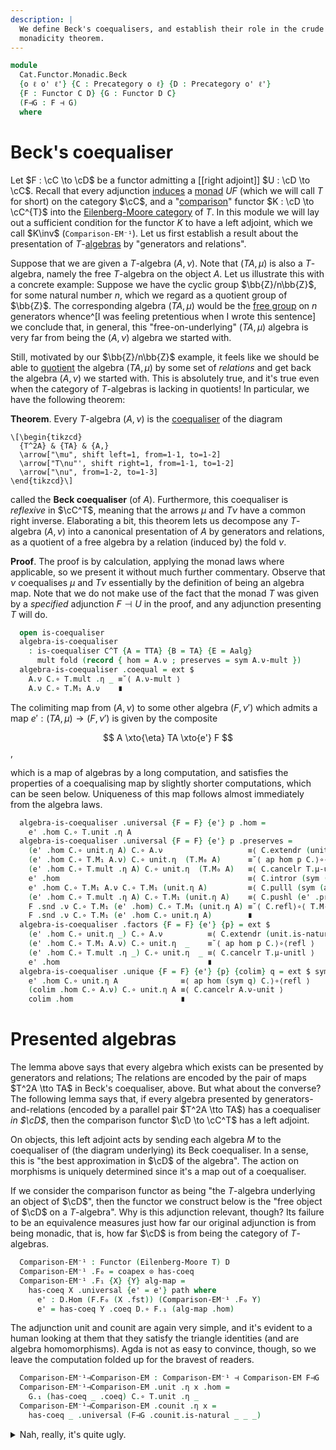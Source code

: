 ```yaml
---
description: |
  We define Beck's coequalisers, and establish their role in the crude
  monadicity theorem.
---
```

<!--
```agda
open import Cat.Functor.Adjoint.Monadic
open import Cat.Functor.Adjoint.Monad
open import Cat.Diagram.Coequaliser
open import Cat.Displayed.Total
open import Cat.Functor.Adjoint
open import Cat.Diagram.Monad
open import Cat.Prelude

import Cat.Functor.Reasoning as F-r
import Cat.Reasoning as C-r
```
-->

```agda
module
  Cat.Functor.Monadic.Beck
  {o ℓ o' ℓ'} {C : Precategory o ℓ} {D : Precategory o' ℓ'}
  {F : Functor C D} {G : Functor D C}
  (F⊣G : F ⊣ G)
  where
```

<!--
```agda
private
  module F = F-r F
  module G = F-r G
  module C = C-r C
  module D = C-r D
  module GF = F-r (G F∘ F)
  module T = Monad-on (Adjunction→Monad F⊣G)
private
  T : Monad-on _
  T = Adjunction→Monad F⊣G
  C^T : Precategory _ _
  C^T = Eilenberg-Moore T
open _⊣_ F⊣G
open _=>_
open Algebra-on
open Total-hom
```
-->

# Beck's coequaliser

Let $F : \cC \to \cD$ be a functor admitting a [[right adjoint]]
$U : \cD \to \cC$. Recall that every adjunction [induces] a
[monad] $UF$ (which we will call $T$ for short) on the category
$\cC$, and a "[comparison]" functor $K : \cD \to \cC^{T}$ into
the [Eilenberg-Moore category] of $T$. In this module we will lay out a
sufficient condition for the functor $K$ to have a left adjoint, which
we call $K\inv$ (`Comparison-EM⁻¹`). Let us first establish a result about
the presentation of $T$-[algebras] by "generators and relations".

[monad]: Cat.Diagram.Monad.html
[induces]: Cat.Functor.Adjoint.Monad.html
[comparison]: Cat.Functor.Adjoint.Monadic.html
[algebras]: Cat.Diagram.Monad.html#algebras-over-a-monad
[Eilenberg-Moore category]: Cat.Diagram.Monad.html#eilenberg-moore-category

Suppose that we are given a $T$-algebra $(A, \nu)$. Note that $(TA,
\mu)$ is also a $T$-algebra, namely the free $T$-algebra on the object
$A$. Let us illustrate this with a concrete example: Suppose we have the
cyclic group $\bb{Z}/n\bb{Z}$, for some natural number $n$, which we
regard as a quotient group of $\bb{Z}$. The corresponding algebra $(TA, \mu)$
would be the [free group] on $n$ generators
whence^[I was feeling pretentious when I wrote this sentence] we
conclude that, in general, this "free-on-underlying" $(TA, \mu)$ algebra
is very far from being the $(A, \nu)$ algebra we started with.

[free group]: Algebra.Group.Free.html

Still, motivated by our $\bb{Z}/n\bb{Z}$ example, it feels like we
should be able to [quotient] the algebra $(TA, \mu)$ by some set of
_relations_ and get back the algebra $(A, \nu)$ we started with. This is
absolutely true, and it's true even when the category of $T$-algebras is
lacking in quotients! In particular, we have the following theorem:

[quotient]: Data.Set.Coequaliser.html#quotients

**Theorem**. Every $T$-algebra $(A, \nu)$ is the [coequaliser] of the diagram

[coequaliser]: Cat.Diagram.Coequaliser.html

~~~{.quiver}
\[\begin{tikzcd}
  {T^2A} & {TA} & {A,}
  \arrow["\mu", shift left=1, from=1-1, to=1-2]
  \arrow["T\nu"', shift right=1, from=1-1, to=1-2]
  \arrow["\nu", from=1-2, to=1-3]
\end{tikzcd}\]
~~~

called the **Beck coequaliser** (of $A$). Furthermore, this coequaliser
is _reflexive_ in $\cC^T$, meaning that the arrows $\mu$ and $T\nu$
have a common right inverse. Elaborating a bit, this theorem lets us
decompose any $T$-algebra $(A, \nu)$ into a canonical presentation of
$A$ by generators and relations, as a quotient of a free algebra by a
relation (induced by) the fold $\nu$.

<!--
```agda
module _ (Aalg : Algebra T) where
  private
    A = Aalg .fst
    module A = Algebra-on (Aalg .snd)

    TA : Algebra T
    TA = Free-EM .Functor.F₀ A

    TTA : Algebra T
    TTA = Free-EM .Functor.F₀ (T.M₀ A)

    mult : Algebra-hom T TTA TA
    mult .hom = T.mult .η _
    mult .preserves = sym T.μ-assoc

    fold : Algebra-hom T TTA TA
    fold .hom = T.M₁ A.ν
    fold .preserves =
      T.M₁ A.ν C.∘ T.mult .η _        ≡˘⟨ T.mult .is-natural _ _ _ ⟩
      T.mult .η _ C.∘ T.M₁ (T.M₁ A.ν) ∎
```
-->

**Proof**. The proof is by calculation, applying the monad laws where
applicable, so we present it without much further commentary. Observe
that $\nu$ coequalises $\mu$ and $T\nu$ essentially by the definition of
being an algebra map. Note that we do not make use of the fact that the
monad $T$ was given by a _specified_ adjunction $F \dashv U$ in the
proof, and any adjunction presenting $T$ will do.

```agda
  open is-coequaliser
  algebra-is-coequaliser
    : is-coequaliser C^T {A = TTA} {B = TA} {E = Aalg}
      mult fold (record { hom = A.ν ; preserves = sym A.ν-mult })
  algebra-is-coequaliser .coequal = ext $
    A.ν C.∘ T.mult .η _ ≡˘⟨ A.ν-mult ⟩
    A.ν C.∘ T.M₁ A.ν    ∎
```

The colimiting map from $(A, \nu)$ to some other algebra $(F, \nu')$
which admits a map $e' : (TA, \mu) \to (F, \nu')$ is given by the
composite

$$
A \xto{\eta} TA \xto{e'} F
$$,

which is a map of algebras by a long computation, and satisfies the
properties of a coequalising map by slightly shorter computations, which
can be seen below. Uniqueness of this map follows almost immediately
from the algebra laws.

```agda
  algebra-is-coequaliser .universal {F = F} {e'} p .hom =
    e' .hom C.∘ T.unit .η A
  algebra-is-coequaliser .universal {F = F} {e'} p .preserves =
    (e' .hom C.∘ unit.η A) C.∘ A.ν                   ≡⟨ C.extendr (unit.is-natural _ _ _) ⟩
    (e' .hom C.∘ T.M₁ A.ν) C.∘ unit.η  (T.M₀ A)      ≡˘⟨ ap hom p C.⟩∘⟨refl ⟩
    (e' .hom C.∘ T.mult .η A) C.∘ unit.η  (T.M₀ A)   ≡⟨ C.cancelr T.μ-unitl ⟩
    e' .hom                                          ≡⟨ C.intror (sym (T.M-∘ _ _) ∙ ap T.M₁ A.ν-unit ∙ T.M-id) ⟩
    e' .hom C.∘ T.M₁ A.ν C.∘ T.M₁ (unit.η A)         ≡⟨ C.pulll (sym (ap hom p)) ⟩
    (e' .hom C.∘ T.mult .η A) C.∘ T.M₁ (unit.η A)    ≡⟨ C.pushl (e' .preserves) ⟩
    F .snd .ν C.∘ T.M₁ (e' .hom) C.∘ T.M₁ (unit.η A) ≡˘⟨ C.refl⟩∘⟨ T.M-∘ _ _ ⟩
    F .snd .ν C.∘ T.M₁ (e' .hom C.∘ unit.η A)        ∎
  algebra-is-coequaliser .factors {F = F} {e'} {p} = ext $
    (e' .hom C.∘ unit.η _) C.∘ A.ν          ≡⟨ C.extendr (unit.is-natural _ _ _) ⟩
    (e' .hom C.∘ T.M₁ A.ν) C.∘ unit.η  _    ≡˘⟨ ap hom p C.⟩∘⟨refl ⟩
    (e' .hom C.∘ T.mult .η _) C.∘ unit.η  _ ≡⟨ C.cancelr T.μ-unitl ⟩
    e' .hom                                 ∎
  algebra-is-coequaliser .unique {F = F} {e'} {p} {colim} q = ext $ sym $
    e' .hom C.∘ unit.η A              ≡⟨ ap hom (sym q) C.⟩∘⟨refl ⟩
    (colim .hom C.∘ A.ν) C.∘ unit.η A ≡⟨ C.cancelr A.ν-unit ⟩
    colim .hom                        ∎
```

# Presented algebras

The lemma above says that every algebra which exists can be presented by
generators and relations; The relations are encoded by the pair of maps
$T^2A \tto TA$ in Beck's coequaliser, above. But what about the
converse?  The following lemma says that, if every algebra presented by
generators-and-relations (encoded by a parallel pair $T^2A \tto TA$) has
a coequaliser _in $\cD$_, then the comparison functor $\cD \to
\cC^T$ has a left adjoint.

<!--
```agda
module _
  (has-coeq : (M : Algebra T) → Coequaliser D (F.₁ (M .snd .ν)) (ε _))
  where

  open Coequaliser
  open Functor
```
-->

On objects, this left adjoint acts by sending each algebra $M$ to the
coequaliser of (the diagram underlying) its Beck coequaliser. In a
sense, this is "the best approximation in $\cD$ of the algebra". The
action on morphisms is uniquely determined since it's a map out of a
coequaliser.

If we consider the comparison functor as being "the $T$-algebra
underlying an object of $\cD$", then the functor we construct below
is the "free object of $\cD$ on a $T$-algebra". Why is this
adjunction relevant, though? Its failure to be an equivalence measures
just how far our original adjunction is from being monadic, that is, how
far $\cD$ is from being the category of $T$-algebras.

```agda
  Comparison-EM⁻¹ : Functor (Eilenberg-Moore T) D
  Comparison-EM⁻¹ .F₀ = coapex ⊙ has-coeq
  Comparison-EM⁻¹ .F₁ {X} {Y} alg-map =
    has-coeq X .universal {e' = e'} path where
      e' : D.Hom (F.F₀ (X .fst)) (Comparison-EM⁻¹ .F₀ Y)
      e' = has-coeq Y .coeq D.∘ F.₁ (alg-map .hom)
```
<!--
```agda
      abstract
        path : e' D.∘ F.₁ (X .snd .ν) ≡ e' D.∘ ε (F.₀ (X .fst))
        path =
          (has-coeq Y .coeq D.∘ F.₁ (alg-map .hom)) D.∘ F.₁ (X .snd .ν)      ≡⟨ D.pullr (F.weave (alg-map .preserves)) ⟩
          has-coeq Y .coeq D.∘ F.₁ (Y .snd .ν) D.∘ F.₁ (T.M₁ (alg-map .hom)) ≡⟨ D.extendl (has-coeq Y .coequal) ⟩
          has-coeq Y .coeq D.∘ ε _ D.∘ F.₁ (T.M₁ (alg-map .hom))             ≡⟨ D.pushr (counit.is-natural _ _ _) ⟩
          (has-coeq Y .coeq D.∘ F.₁ (alg-map .hom)) D.∘ ε _                  ∎
  Comparison-EM⁻¹ .F-id {X} = sym $ has-coeq X .unique (D.idl _ ∙ D.intror F.F-id)
  Comparison-EM⁻¹ .F-∘ {X} f g = sym $ has-coeq X .unique $
       D.pullr (has-coeq X .factors)
    ·· D.pulll (has-coeq _ .factors)
    ·· F.pullr refl

  open _⊣_
```
-->

The adjunction unit and counit are again very simple, and it's evident
to a human looking at them that they satisfy the triangle identities
(and are algebra homomorphisms). Agda is not as easy to convince,
though, so we leave the computation folded up for the bravest of
readers.

```agda
  Comparison-EM⁻¹⊣Comparison-EM : Comparison-EM⁻¹ ⊣ Comparison-EM F⊣G
  Comparison-EM⁻¹⊣Comparison-EM .unit .η x .hom =
    G.₁ (has-coeq _ .coeq) C.∘ T.unit .η _
  Comparison-EM⁻¹⊣Comparison-EM .counit .η x =
    has-coeq _ .universal (F⊣G .counit.is-natural _ _ _)
```

<details>
<summary>Nah, really, it's quite ugly.</summary>

```agda
  Comparison-EM⁻¹⊣Comparison-EM .unit .η x .preserves =
      C.pullr (T.unit .is-natural _ _ _)
    ∙ G.extendl (has-coeq _ .coequal)
    ∙ C.elimr (F⊣G .zag)
    ∙ G.intror (F⊣G .zig)
    ∙ G.weave (D.pulll (sym (F⊣G .counit.is-natural _ _ _)) ∙ D.pullr (sym (F.F-∘ _ _)))
  Comparison-EM⁻¹⊣Comparison-EM .unit .is-natural x y f = ext $
    (G.₁ (has-coeq y .coeq) C.∘ T.unit.η _) C.∘ f .hom                    ≡⟨ C.pullr (T.unit.is-natural _ _ _) ⟩
    G.₁ (has-coeq y .coeq) C.∘ T.M₁ (f .hom) C.∘ T.unit .η (x .fst)       ≡⟨ C.pulll (sym (G.F-∘ _ _)) ⟩
    G.₁ (has-coeq y .coeq D.∘ F.₁ (f .hom)) C.∘ T.unit .η (x .fst)        ≡⟨ ap G.₁ (sym (has-coeq _ .factors)) C.⟩∘⟨refl ⟩
    G.₁ (has-coeq x .universal _ D.∘ has-coeq x .coeq) C.∘ T.unit .η (x .fst) ≡⟨ C.pushl (G.F-∘ _ _) ⟩
    G.₁ (has-coeq x .universal _) C.∘ G.₁ (has-coeq x .coeq) C.∘ T.unit.η _   ∎
  Comparison-EM⁻¹⊣Comparison-EM .counit .is-natural x y f =
      has-coeq (F₀ (Comparison-EM F⊣G) x) .unique
        {p = ap₂ D._∘_ (F⊣G .counit.is-natural _ _ _) refl
          ·· D.pullr (F⊣G .counit.is-natural _ _ _)
          ·· D.pulll (sym (F⊣G .counit.is-natural _ _ _))}
        (D.pullr (has-coeq _ .factors) ∙ D.pulll (has-coeq _ .factors))
    ∙ sym (has-coeq _ .unique (D.pullr (has-coeq _ .factors) ∙ sym (F⊣G .counit.is-natural _ _ _)))
  Comparison-EM⁻¹⊣Comparison-EM .zig =
    unique₂ (has-coeq _)
      (has-coeq _ .coequal)
      (D.pullr (has-coeq _ .factors)
      ∙ D.pulll (has-coeq _ .factors)
      ∙ ap₂ D._∘_ refl (F.F-∘ _ _)
      ∙ D.pulll (F⊣G .counit.is-natural _ _ _)
      ∙ D.cancelr (F⊣G .zig))
      (D.idl _)
  Comparison-EM⁻¹⊣Comparison-EM .zag = ext $
    G.pulll (has-coeq _ .factors) ∙ F⊣G .zag
```

</details>
